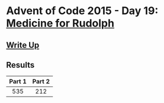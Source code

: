 # Advent of Code 2015 - Day 19: [Medicine for Rudolph](https://adventofcode.com/2015/day/19)

## [Write Up](https://github.com/CodingAP/advent-of-code/blob/main/writeups/2015/day19_writeup.md)
## Results
| Part 1 | Part 2 | 
|:---:|:---:|
| 535 | 212 |
